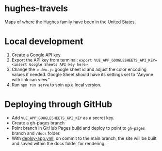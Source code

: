# hughes-travels
 Maps of where the Hughes family have been in the United States.

 # Local development
 1. Create a Google API key.
 2. Export the API key from terminal:
   `export VUE_APP_GOOGLESHEETS_API_KEY=<insert Google Sheets API key here>`
 3. Change the `index.js` google sheet id and adjust the color encoding values if needed. Google Sheet should have its settings set to "Anyone with link can view."
 4. Run `npm run serve` to spin up a local version.


 # Deploying through GitHub
 * Add `VUE_APP_GOOGLESHEETS_API_KEY` as a secret key.
 * Create a gh-pages branch
 * Point branch in GitHub Pages build and deploy to point to `gh-pages` branch and `/docs` folder.
 * With [deploy-app.yml](https://github.com/flaneuse/maasen-travels/blob/main/.github/workflows/deploy-app.yml), on commit to the main branch, the site will be built and saved within the docs folder for rendering.
